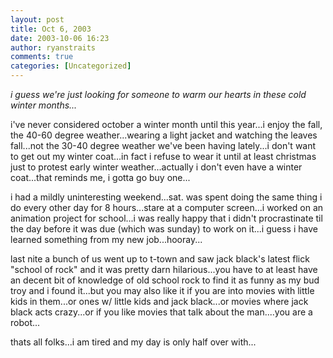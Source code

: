 ```yaml
---
layout: post
title: Oct 6, 2003
date: 2003-10-06 16:23
author: ryanstraits
comments: true
categories: [Uncategorized]
---
```

<em>i guess we're just looking for someone to warm our hearts in these cold winter months...</em>

i've never considered october a winter month until this year...i enjoy the fall, the 40-60 degree weather...wearing a light jacket and watching the leaves fall...not the 30-40 degree weather we've been having lately...i don't want to get out my winter coat...in fact i refuse to wear it until at least christmas just to protest early winter weather...actually i don't even have a winter coat...that reminds me, i gotta go buy one...

i had a mildly uninteresting weekend...sat. was spent doing the same thing i do every other day for 8 hours...stare at a computer screen...i worked on an animation project for school...i was really happy that i didn't procrastinate til the day before it was due (which was sunday) to work on it...i guess i have learned something from my new job...hooray...

last nite a bunch of us went up to t-town and saw jack black's latest flick "school of rock" and it was pretty darn hilarious...you have to at least have an decent bit of knowledge of old school rock to find it as funny as my bud troy and i found it...but you may also like it if you are into movies with little kids in them...or ones w/ little kids and jack black...or movies where jack black acts crazy...or if you like movies that talk about the man....you are a robot...

thats all folks...i am tired and my day is only half over with...
